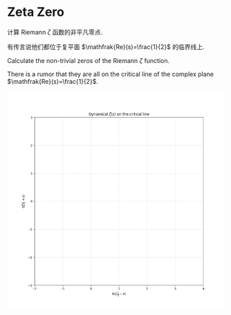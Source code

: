 # Zeta Zero

计算 Riemann $\zeta$ 函数的非平凡零点.

有传言说他们都位于复平面 $\mathfrak{Re}(s)=\frac{1}{2}$ 的临界线上.

Calculate the non-trivial zeros of the Riemann $\zeta$ function.

There is a rumor that they are all on the critical line of the complex plane $\mathfrak{Re}(s)=\frac{1}{2}$.


![zeta](./results/dynamical_zeta.gif)

